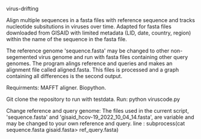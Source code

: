 virus-drifting 

Align multiple sequences in a fasta files with reference sequence and tracks nucleotide subsitutions in viruses over time. 
Adapted for fasta files downloaded from GISAID with limited metadata (LID, date, country, region) within the name of 
the sequence in the fasta file. 

The reference genome 'sequence.fasta' may be changed to other non-segemented virus genome and run with fasta files
containing other query genomes. The program alings reference and queries and makes an alignment file called
aligned.fasta. This files is processed and a graph containing all differences is the second output. 

Requirments: 
MAFFT aligner. 
Biopython.  

Git clone the repository to run with testdata.
Run: python viruscode.py 

Change reference and query genome: The files used in the current script, 'sequence.fasta' and 'gisaid_hcov-19_2022_10_04_14.fasta', are variable and may be changed to your own reference and query. 
line : subprocess(cat sequence.fasta gisaid.fasta> ref_query.fasta)
